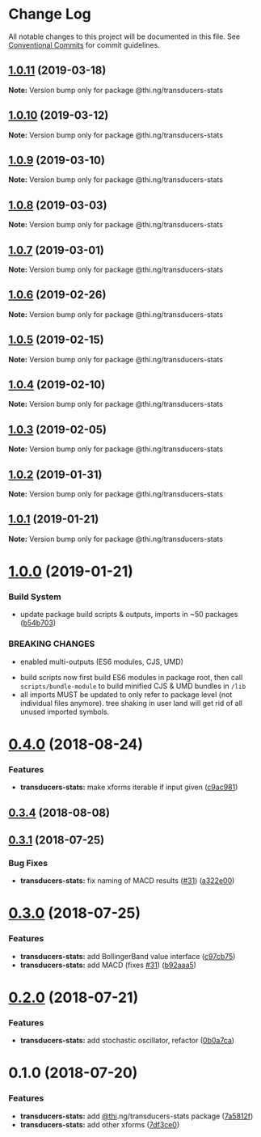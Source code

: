 # Change Log

All notable changes to this project will be documented in this file.
See [Conventional Commits](https://conventionalcommits.org) for commit guidelines.

## [1.0.11](https://github.com/thi-ng/umbrella/compare/@thi.ng/transducers-stats@1.0.10...@thi.ng/transducers-stats@1.0.11) (2019-03-18)

**Note:** Version bump only for package @thi.ng/transducers-stats





## [1.0.10](https://github.com/thi-ng/umbrella/compare/@thi.ng/transducers-stats@1.0.9...@thi.ng/transducers-stats@1.0.10) (2019-03-12)

**Note:** Version bump only for package @thi.ng/transducers-stats





## [1.0.9](https://github.com/thi-ng/umbrella/compare/@thi.ng/transducers-stats@1.0.8...@thi.ng/transducers-stats@1.0.9) (2019-03-10)

**Note:** Version bump only for package @thi.ng/transducers-stats





## [1.0.8](https://github.com/thi-ng/umbrella/compare/@thi.ng/transducers-stats@1.0.7...@thi.ng/transducers-stats@1.0.8) (2019-03-03)

**Note:** Version bump only for package @thi.ng/transducers-stats





## [1.0.7](https://github.com/thi-ng/umbrella/compare/@thi.ng/transducers-stats@1.0.6...@thi.ng/transducers-stats@1.0.7) (2019-03-01)

**Note:** Version bump only for package @thi.ng/transducers-stats





## [1.0.6](https://github.com/thi-ng/umbrella/compare/@thi.ng/transducers-stats@1.0.5...@thi.ng/transducers-stats@1.0.6) (2019-02-26)

**Note:** Version bump only for package @thi.ng/transducers-stats





## [1.0.5](https://github.com/thi-ng/umbrella/compare/@thi.ng/transducers-stats@1.0.4...@thi.ng/transducers-stats@1.0.5) (2019-02-15)

**Note:** Version bump only for package @thi.ng/transducers-stats





## [1.0.4](https://github.com/thi-ng/umbrella/compare/@thi.ng/transducers-stats@1.0.3...@thi.ng/transducers-stats@1.0.4) (2019-02-10)

**Note:** Version bump only for package @thi.ng/transducers-stats





## [1.0.3](https://github.com/thi-ng/umbrella/compare/@thi.ng/transducers-stats@1.0.2...@thi.ng/transducers-stats@1.0.3) (2019-02-05)

**Note:** Version bump only for package @thi.ng/transducers-stats





## [1.0.2](https://github.com/thi-ng/umbrella/compare/@thi.ng/transducers-stats@1.0.1...@thi.ng/transducers-stats@1.0.2) (2019-01-31)

**Note:** Version bump only for package @thi.ng/transducers-stats





## [1.0.1](https://github.com/thi-ng/umbrella/compare/@thi.ng/transducers-stats@1.0.0...@thi.ng/transducers-stats@1.0.1) (2019-01-21)

**Note:** Version bump only for package @thi.ng/transducers-stats





# [1.0.0](https://github.com/thi-ng/umbrella/compare/@thi.ng/transducers-stats@0.4.23...@thi.ng/transducers-stats@1.0.0) (2019-01-21)


### Build System

* update package build scripts & outputs, imports in ~50 packages ([b54b703](https://github.com/thi-ng/umbrella/commit/b54b703))


### BREAKING CHANGES

* enabled multi-outputs (ES6 modules, CJS, UMD)

- build scripts now first build ES6 modules in package root, then call
  `scripts/bundle-module` to build minified CJS & UMD bundles in `/lib`
- all imports MUST be updated to only refer to package level
  (not individual files anymore). tree shaking in user land will get rid of
  all unused imported symbols.


<a name="0.4.0"></a>
# [0.4.0](https://github.com/thi-ng/umbrella/compare/@thi.ng/transducers-stats@0.3.4...@thi.ng/transducers-stats@0.4.0) (2018-08-24)


### Features

* **transducers-stats:** make xforms iterable if input given ([c9ac981](https://github.com/thi-ng/umbrella/commit/c9ac981))




<a name="0.3.4"></a>
## [0.3.4](https://github.com/thi-ng/umbrella/compare/@thi.ng/transducers-stats@0.3.3...@thi.ng/transducers-stats@0.3.4) (2018-08-08)


<a name="0.3.1"></a>
## [0.3.1](https://github.com/thi-ng/umbrella/compare/@thi.ng/transducers-stats@0.3.0...@thi.ng/transducers-stats@0.3.1) (2018-07-25)


### Bug Fixes

* **transducers-stats:** fix naming of MACD results ([#31](https://github.com/thi-ng/umbrella/issues/31)) ([a322e00](https://github.com/thi-ng/umbrella/commit/a322e00))




<a name="0.3.0"></a>
# [0.3.0](https://github.com/thi-ng/umbrella/compare/@thi.ng/transducers-stats@0.2.0...@thi.ng/transducers-stats@0.3.0) (2018-07-25)


### Features

* **transducers-stats:** add BollingerBand value interface ([c97cb75](https://github.com/thi-ng/umbrella/commit/c97cb75))
* **transducers-stats:** add MACD (fixes [#31](https://github.com/thi-ng/umbrella/issues/31)) ([b92aaa5](https://github.com/thi-ng/umbrella/commit/b92aaa5))




<a name="0.2.0"></a>
# [0.2.0](https://github.com/thi-ng/umbrella/compare/@thi.ng/transducers-stats@0.1.0...@thi.ng/transducers-stats@0.2.0) (2018-07-21)


### Features

* **transducers-stats:** add stochastic oscillator, refactor ([0b0a7ca](https://github.com/thi-ng/umbrella/commit/0b0a7ca))




<a name="0.1.0"></a>
# 0.1.0 (2018-07-20)


### Features

* **transducers-stats:** add [@thi](https://github.com/thi).ng/transducers-stats package ([7a5812f](https://github.com/thi-ng/umbrella/commit/7a5812f))
* **transducers-stats:** add other xforms ([7df3ce0](https://github.com/thi-ng/umbrella/commit/7df3ce0))
